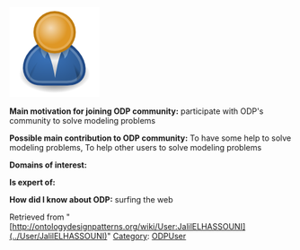 [![Image:ODPUser.png](../images/a/a6/ODPUser.png)](../Image/ODPUser.png "Image:ODPUser.png")




  





__Main motivation for joining ODP community:__ participate with ODP's community to solve modeling problems


__Possible main contribution to ODP community:__ To have some help to solve modeling problems, To help other users to solve modeling problems


__Domains of interest:__


  



__Is expert of:__


  

__How did I know about ODP:__ surfing the web






Retrieved from "[http://ontologydesignpatterns.org/wiki/User:JalilELHASSOUNI](../User/JalilELHASSOUNI)"
 [Category](http://ontologydesignpatterns.org/wiki/Special:Categories "Special:Categories"): [ODPUser](../Category/ODPUser "Category:ODPUser")